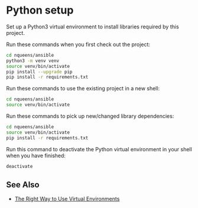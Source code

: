 # Python setup

Set up a Python3 virtual environment to install libraries required by this project.

Run these commands when you first check out the project:

``` bash
cd nqueens/ansible
python3 -m venv venv
source venv/bin/activate
pip install --upgrade pip
pip install -r requirements.txt
```

Run these commands to use the existing project in a new shell:

``` bash
cd nqueens/ansible
source venv/bin/activate
```

Run these commands to pick up new/changed library dependencies:

``` bash
cd nqueens/ansible
source venv/bin/activate
pip install -r requirements.txt
```

Run this command to deactivate the Python virtual environment in your shell when you have finished:

``` bash
deactivate
```

## See Also

* [The Right Way to Use Virtual Environments](https://medium.com/@jtpaasch/the-right-way-to-use-virtual-environments-1bc255a0cba7)
